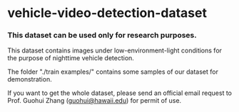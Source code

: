 # vehicle-video-detection-dataset
### This dataset can be used only for research purposes. ###

This dataset contains images under low-environment-light conditions for the purpose of nighttime vehicle detection.

The folder "./train examples/" contains some samples of our dataset for demonstration.

If you want to get the whole dataset, please send an official email request to Prof. Guohui Zhang (guohui@hawaii.edu) for permit of use.

